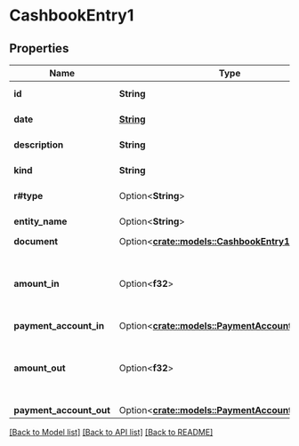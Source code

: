 # CashbookEntry1

## Properties

Name | Type | Description | Notes
------------ | ------------- | ------------- | -------------
**id** | **String** | Cashbook id | 
**date** | [**String**](string.md) | Cashbook date | 
**description** | **String** | Cashbook description | 
**kind** | **String** | Cashbook kind | 
**r#type** | Option<**String**> | Cashbook type | [optional]
**entity_name** | Option<**String**> | Cashbook entity name | [optional]
**document** | Option<[**crate::models::CashbookEntry1Document**](CashbookEntry_1_document.md)> |  | [optional]
**amount_in** | Option<**f32**> | [Only for cashbook entry in] Cashbook total amount in | [optional]
**payment_account_in** | Option<[**crate::models::PaymentAccount5**](PaymentAccount_5.md)> |  | [optional]
**amount_out** | Option<**f32**> | [Only for cashbook entry out] Cashbook total amount out | [optional]
**payment_account_out** | Option<[**crate::models::PaymentAccount6**](PaymentAccount_6.md)> |  | [optional]

[[Back to Model list]](../README.md#documentation-for-models) [[Back to API list]](../README.md#documentation-for-api-endpoints) [[Back to README]](../README.md)


